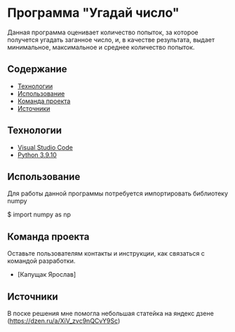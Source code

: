 # Программа "Угадай число"
Данная программа оценивает количество попыток, за которое получется угадать заганное число, и, в качестве результата, выдает минимальное, максимальное и среднее количество попыток.

## Содержание
- [Технологии](#технологии)
- [Использование](#Использование)
- [Команда проекта](#команда-проекта)
- [Источники](#Источники)

## Технологии
- [Visual Studio Code](https://code.visualstudio.com/)
- [Python 3.9.10](https://www.python.org/downloads/release/python-3910/)

## Использование
Для работы данной программы потребуется импортировать библиотеку numpy

$ import numpy as np

## Команда проекта
Оставьте пользователям контакты и инструкции, как связаться с командой разработки.

- [Капущак Ярослав]

## Источники
В поске решения мне помогла небольшая статейка на яндекс дзене (https://dzen.ru/a/XiV_zvc9nQCvY9Sc)